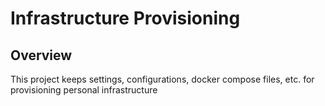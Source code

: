 # Infrastructure Provisioning

## Overview

This project keeps settings, configurations, docker compose files, etc. for
provisioning personal infrastructure
